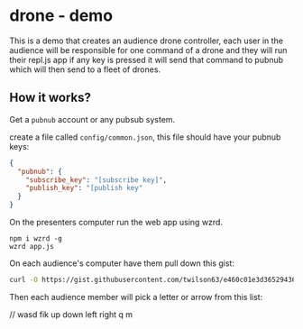 # drone - demo

This is a demo that creates an audience drone controller, each user in the audience will be
responsible for one command of a drone and
they will run their repl.js app if any key is
pressed it will send that command to pubnub
which will then send to a fleet of drones.

## How it works?

Get a `pubnub` account or any pubsub system.

create a file called `config/common.json`, this 
file should have your pubnub keys:

``` json
{
  "pubnub": {
    "subscribe_key": "[subscribe key]",
    "publish_key": "[publish key"
  }
}
```

On the presenters computer run the web app using
wzrd.

```
npm i wzrd -g
wzrd app.js
```

On each audience's computer have them pull down 
this gist:

``` sh
curl -O https://gist.githubusercontent.com/twilson63/e460c01e3d36529436ff/raw/e1620a3e12d159b633a23deefa07a489dce9daa9/repl.js
```

Then each audience member will pick a letter or
arrow from this list:

// wasd fik up down left right q m





